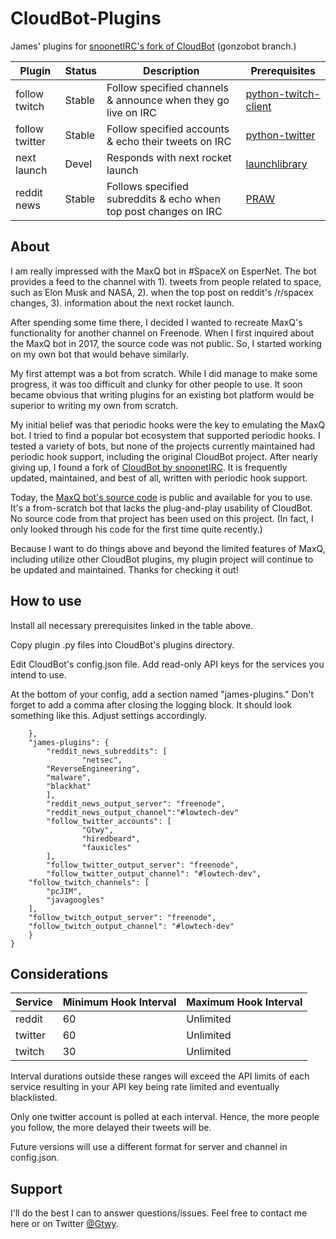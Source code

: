 # CloudBot-Plugins
James' plugins for [snoonetIRC's fork of CloudBot](https://github.com/snoonetIRC/CloudBot) (gonzobot branch.)

Plugin | Status | Description | Prerequisites
-------|--------|-------------|--------------
follow twitch|Stable|Follow specified channels & announce when they go live on IRC|[python-twitch-client](https://github.com/tsifrer/python-twitch-client)
follow twitter|Stable|Follow specified accounts & echo their tweets on IRC|[python-twitter](https://github.com/bear/python-twitter)
next launch|Devel|Responds with next rocket launch|[launchlibrary](https://pypi.org/project/python-launch-library/)
reddit news|Stable|Follows specified subreddits & echo when top post changes on IRC|[PRAW](https://praw.readthedocs.io)

## About
I am really impressed with the MaxQ bot in #SpaceX on EsperNet. The bot provides a feed to the channel with 1). tweets from people related to space, such as Elon Musk and NASA, 2). when the top post on reddit's /r/spacex changes, 3). information about the next rocket launch.

After spending some time there, I decided I wanted to recreate MaxQ's functionality for another channel on Freenode. When I first inquired about the MaxQ bot in 2017, the source code was not public. So, I started working on my own bot that would behave similarly.

My first attempt was a bot from scratch. While I did manage to make some progress, it was too difficult and clunky for other people to use. It soon became obvious that writing plugins for an existing bot platform would be superior to writing my own from scratch.

My initial belief was that periodic hooks were the key to emulating the MaxQ bot. I tried to find a popular bot ecosystem that supported periodic hooks. I tested a variety of bots, but none of the projects currently maintained had periodic hook support, including the original CloudBot project. After nearly giving up, I found a fork of [CloudBot by snoonetIRC](https://github.com/snoonetIRC/CloudBot). It is frequently updated, maintained, and best of all, written with periodic hook support.

Today, the [MaxQ bot's source code](https://github.com/jclishman/maxq-irc-bot) is public and available for you to use. It's a from-scratch bot that lacks the plug-and-play usability of CloudBot. No source code from that project has been used on this project. (In fact, I only looked through his code for the first time quite recently.)

Because I want to do things above and beyond the limited features of MaxQ, including utilize other CloudBot plugins, my plugin project will continue to be updated and maintained. Thanks for checking it out!

## How to use
Install all necessary prerequisites linked in the table above.

Copy plugin .py files into CloudBot's plugins directory.

Edit CloudBot's config.json file. Add read-only API keys for the services you intend to use.

At the bottom of your config, add a section named "james-plugins." Don't forget to add a comma after closing the logging block. It should look something like this. Adjust settings accordingly.

```
    },
    "james-plugins": {
        "reddit_news_subreddits": [
                "netsec",
		"ReverseEngineering",
		"malware",
		"blackhat"
        ],
        "reddit_news_output_server": "freenode",
        "reddit_news_output_channel":"#lowtech-dev"
        "follow_twitter_accounts": [
                "Gtwy",
                "hiredbeard",
                "fauxicles"
        ],
        "follow_twitter_output_server": "freenode",
        "follow_twitter_output_channel": "#lowtech-dev",
	"follow_twitch_channels": [
		"pcJIM",
		"javagoogles"
	],
	"follow_twitch_output_server": "freenode",
	"follow_twitch_output_channel": "#lowtech-dev"
    }
}
```

## Considerations
Service | Minimum Hook Interval | Maximum Hook Interval
--------|-----------------------|----------------------
reddit|60|Unlimited
twitter|60|Unlimited
twitch|30|Unlimited

Interval durations outside these ranges will exceed the API limits of each service resulting in your API key being rate limited and eventually blacklisted.

Only one twitter account is polled at each interval. Hence, the more people you follow, the more delayed their tweets will be.

Future versions will use a different format for server and channel in config.json.

## Support
I'll do the best I can to answer questions/issues. Feel free to contact me here or on Twitter [@Gtwy](https://twitter.com/Gtwy).
